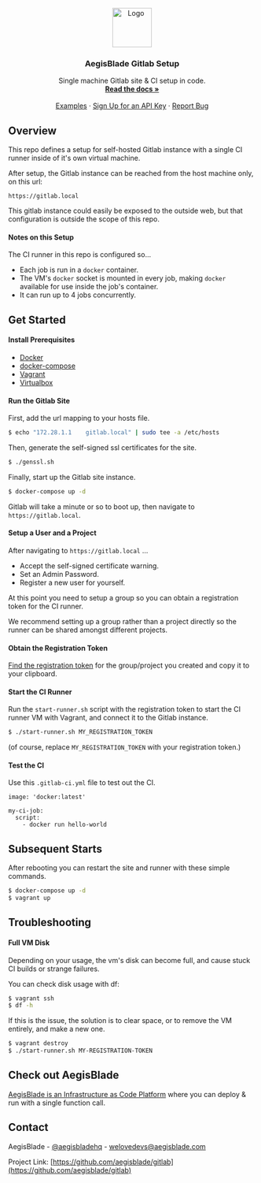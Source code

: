 <p align="center">
  <a href="https://www.aegisblade.com">
    <img src="https://www.aegisblade.com/images/BigCloud.png" alt="Logo" width="80">
  </a>

  <h3 align="center">AegisBlade Gitlab Setup</h3>

  <p align="center">
    Single machine Gitlab site & CI setup in code.
    <br />
    <a href="https://www.aegisblade.com/docs"><strong>Read the docs »</strong></a>
    <br />
    <br />
    <a href="https://www.github.com/aegisblade/examples">Examples</a>
    ·
    <a href="https://www.aegisblade.com/account/register">Sign Up for an API Key</a>
    ·
    <a href="https://github.com/aegisblade/gitlab/issues">Report Bug</a>
  </p>
</p>

## Overview

This repo defines a setup for self-hosted Gitlab instance with a single CI runner inside of it's own virtual machine.

After setup, the Gitlab instance can be reached from the host machine only, on this url:
```
https://gitlab.local
```

This gitlab instance could easily be exposed to the outside web, but that configuration is outside the scope of this repo.


#### Notes on this Setup

The CI runner in this repo is configured so...

 - Each job is run in a `docker` container.
 - The VM's `docker` socket is mounted in every job, making `docker` available for use inside the job's container.
 - It can run up to 4 jobs concurrently.

## Get Started

#### Install Prerequisites

 - [Docker](https://docs.docker.com/install/)
 - [docker-compose](https://docs.docker.com/compose/install/)
 - [Vagrant](https://www.vagrantup.com/docs/installation/)
 - [Virtualbox](https://www.virtualbox.org/wiki/Downloads)

#### Run the Gitlab Site
First, add the url mapping to your hosts file.

```bash
$ echo "172.28.1.1    gitlab.local" | sudo tee -a /etc/hosts
```

Then, generate the self-signed ssl certificates for the site.
```bash
$ ./genssl.sh
```

Finally, start up the Gitlab site instance.

```bash
$ docker-compose up -d
```

Gitlab will take a minute or so to boot up, then navigate to `https://gitlab.local`.

#### Setup a User and a Project

After navigating to `https://gitlab.local` ...

 - Accept the self-signed certificate warning.
 - Set an Admin Password.
 - Register a new user for yourself.

At this point you need to setup a group so you can obtain a registration token for the CI runner.

We recommend setting up a group rather than a project directly so the runner can be shared amongst different projects.

#### Obtain the Registration Token

[Find the registration token](https://docs.gitlab.com/ee/ci/runners/) for the group/project you created and copy it to your clipboard.

#### Start the CI Runner

Run the `start-runner.sh` script with the registration token to start the CI runner VM with Vagrant, and connect it to the Gitlab instance.

```bash
$ ./start-runner.sh MY_REGISTRATION_TOKEN
```

(of course, replace `MY_REGISTRATION_TOKEN` with your registration token.)

#### Test the CI

Use this `.gitlab-ci.yml` file to test out the CI.

```
image: 'docker:latest'

my-ci-job:
  script:
    - docker run hello-world
```

## Subsequent Starts

After rebooting you can restart the site and runner with these simple commands.

```bash
$ docker-compose up -d
$ vagrant up
```

## Troubleshooting

#### Full VM Disk
Depending on your usage, the vm's disk can become full, and cause stuck CI builds or strange failures.

You can check disk usage with df:
```bash
$ vagrant ssh
$ df -h
```

If this is the issue, the solution is to clear space, or to remove the VM entirely, and make a new one.

```bash
$ vagrant destroy
$ ./start-runner.sh MY-REGISTRATION-TOKEN
```

## Check out AegisBlade

[AegisBlade is an Infrastructure as Code Platform](https://www.aegisblade.com) where you can deploy & run with a single function call.

## Contact

AegisBlade - [@aegisbladehq](https://twitter.com/aegisbladehq) - welovedevs@aegisblade.com

Project Link: [https://github.com/aegisblade/gitlab](https://github.com/aegisblade/gitlab)



